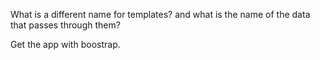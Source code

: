 What is a different name for templates? and what is the name of the data that passes through them?

Get the app with boostrap.
